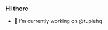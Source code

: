 ### Hi there

- 🔭 I’m currently working on @tuplehq

<!--
**milotolboom/milotolboom** is a ✨ _special_ ✨ repository because its `README.md` (this file) appears on your GitHub profile.

Here are some ideas to get you started:


-->
